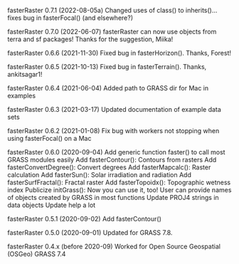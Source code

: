 fasterRaster 0.7.1 (2022-08-05a)
Changed uses of class() to inherits()... fixes bug in fasterFocal() (and elsewhere?)

fasterRaster 0.7.0 (2022-06-07)
fasterRaster can now use objects from terra and sf
packages! Thanks for the suggestion, Miika!

fasterRaster 0.6.6 (2021-11-30)
Fixed bug in fasterHorizon(). Thanks, Forest!

fasterRaster 0.6.5 (2021-10-13)
Fixed bug in fasterTerrain(). Thanks, ankitsagar1!

fasterRaster 0.6.4 (2021-06-04)
Added path to GRASS dir for Mac in examples

fasterRaster 0.6.3 (2021-03-17)
Updated documentation of example data sets

fasterRaster 0.6.2 (2021-01-08)
Fix bug with workers not stopping when using fasterFocal() on a Mac

fasterRaster 0.6.0 (2020-09-04)
Add generic function faster() to call most GRASS modules easily
Add fasterContour(): Contours from rasters
Add fasterConvertDegree(): Convert degrees
Add fasterMapcalc(): Raster calculation
Add fasterSun(): Solar irradiation and radiation
Add fasterSurfFractal(): Fractal raster
Add fasterTopoidx(): Topographic wetness index
Publicize initGrass(): Now you can use it, too!
User can provide names of objects created by GRASS in most functions
Update PROJ4 strings in data objects
Update help a lot

fasterRaster 0.5.1 (2020-09-02)
Add fasterContour()

fasterRaster 0.5.0 (2020-09-01)
Updated for GRASS 7.8.

fasterRaster 0.4.x (before 2020-09)
Worked for Open Source Geospatial (OSGeo) GRASS 7.4

